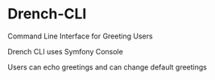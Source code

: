 # Drench-CLI
Command Line Interface for Greeting Users

Drench CLI uses Symfony Console 

Users can echo greetings and can change default greetings
